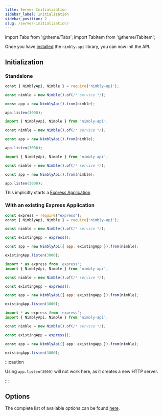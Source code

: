 ```yaml
---
title: Server Initialization
sidebar_label: Initialization
sidebar_position: 2
slug: /server-initialization/
---
```


import Tabs from '@theme/Tabs';
import TabItem from '@theme/TabItem';

Once you have [installed](server-installation.md) the `nimbly-api` library, you can now init the API.

## Initialization

### Standalone

<Tabs groupId="lang">
  <TabItem value="cjs" label="CommonJS" default>

```js
const { NimblyApi, Nimble } = require('nimbly-api');

const nimble = new Nimble().of(/* service */);

const app = new NimblyApi().from(nimble);

app.listen(3000);
```

  </TabItem>
  <TabItem value="mjs" label="ES modules">

```js
import { NimblyApi, Nimble } from 'nimbly-api';

const nimble = new Nimble().of(/* service */);

const app = new NimblyApi().from(nimble);

app.listen(3000);
```

  </TabItem>
  <TabItem value="ts" label="TypeScript">

```ts
import { NimblyApi, Nimble } from 'nimbly-api';

const nimble = new Nimble().of(/* service */);

const app = new NimblyApi().from(nimble);

app.listen(3000);
```

  </TabItem>
</Tabs>

This implicitly starts a [Express Application](http://expressjs.com/en/4x/api.html#app).

### With an existing Express Application

<Tabs groupId="lang">
  <TabItem value="cjs" label="CommonJS" default>

```js
const express = require("express");
const { NimblyApi, Nimble } = require('nimbly-api');

const nimble = new Nimble().of(/* service */);

const existingApp = express();

const app = new NimblyApi({ app: existingApp }).from(nimble);

existingApp.listen(3000);
```

  </TabItem>
  <TabItem value="mjs" label="ES modules">

```js
import * as express from 'express';
import { NimblyApi, Nimble } from 'nimbly-api';

const nimble = new Nimble().of(/* service */);

const existingApp = express();

const app = new NimblyApi({ app: existingApp }).from(nimble);

existingApp.listen(3000);
```

  </TabItem>
  <TabItem value="ts" label="TypeScript">

```ts
import * as express from 'express';
import { NimblyApi, Nimble } from 'nimbly-api';

const nimble = new Nimble().of(/* service */);

const existingApp = express();

const app = new NimblyApi({ app: existingApp }).from(nimble);

existingApp.listen(3000);
```

  </TabItem>
</Tabs>

:::caution

Using `app.listen(3000)` will not work here, as it creates a new HTTP server.

:::

## Options

The complete list of available options can be found [here](../../server-api.md).
